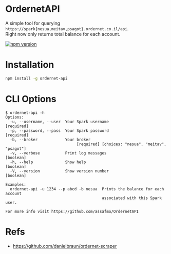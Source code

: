 # OrdernetAPI

A simple tool for querying `https://spark{nesua,meitav,psagot}.ordernet.co.il/api`.  
Right now only returns total balance for each account.

[![npm version](https://badge.fury.io/js/ordernet-api.svg)](https://badge.fury.io/js/ordernet-api)

# Installation

```bash
npm install -g ordernet-api
```

# CLI Options

```console
$ ordernet-api -h
Options:
  -u, --username, --user  Your Spark username                         [required]
  -p, --password, --pass  Your Spark password                         [required]
  -b, --broker            Your broker
                               [required] [choices: "nesua", "meitav", "psagot"]
  -v, --verbose           Print log messages                           [boolean]
  -h, --help              Show help                                    [boolean]
  -V, --version           Show version number                          [boolean]

Examples:
  ordernet-api -u 1234 --p abcd -b nesua  Prints the balance for each account
                                          associated with this Spark user.

For more info visit https://github.com/assafmo/OrdernetAPI
```

# Refs

- https://github.com/danielbraun/ordernet-scraper
